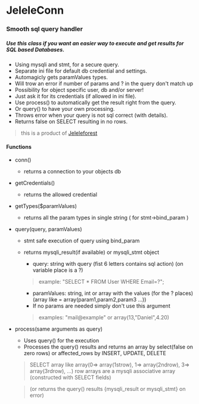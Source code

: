 # JeleleConn
### Smooth sql query handler
##### Use this class if you want an easier way to execute and get results for SQL based Databases.
- Using mysqli and stmt, for a secure query.
- Separate ini file for default db credential and settings.
- Automagicly gets paramValues types.
- Will trow an error if number of params and ? in the query don't match up
- Possibility for object specific user, db and/or server!
- Just ask it for its credentials (if allowed in ini file).
- Use process() to automatically get the result right from the query.
- Or query() to have your own processing.
- Throws error when your query is not sql correct (with details).
- Returns false on SELECT resulting in no rows.

> this is a product of [Jeleleforest](https://jeleleforest.nl?english)

#### Functions
- conn()
  - returns a connection to your objects db
- getCredentials()
  - returns the allowed credential
- getTypes($paramValues)
  - returns all the param types in single string ( for stmt->bind_param )
- query(query, paramValues)
  - stmt safe execution of query using bind_param
  - returns mysqli_result(if available) or mysqli_stmt object

    - query: string with query (fist 6 letters contains sql action) (on variable place is a ?)
    > example: "SELECT * FROM User WHERE Email=?";

    - paramValues: string, int or array with the values (for the ? places) (array like = array(param1,param2,param3 ...))
    - If no params are needed simply don't use this argument
    > examples: "mail@example" or array(13,"Daniel",4.20)

- process(same arguments as query)
  - Uses query() for the execution
  - Processes the query() results and returns an array by select(false on zero rows) or affected_rows by INSERT, UPDATE, DELETE
  > SELECT array like array(0=> array(1strow), 1=> array(2ndrow), 3=> array(3rdrow), ...)
  > row arrays are a mysqli associative array (constructed with SELECT fields)

  > (or returns the query() results {mysqli_result or mysqli_stmt} on error)
